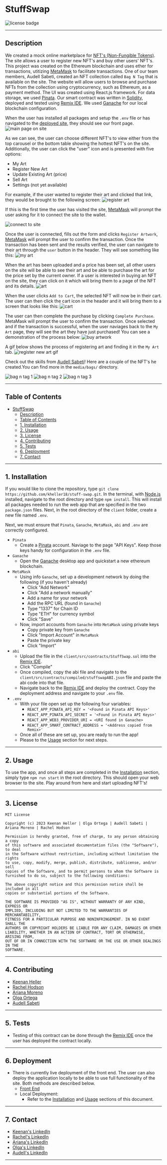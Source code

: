 # StuffSwap

![license badge](https://shields.io/badge/license-mit-blue)

---

## Description

We created a mock online marketplace for [NFT's (Non-Fungible Tokens)](https://en.wikipedia.org/wiki/Non-fungible_token). The site allows a user to register new NFT's and buy other users' NFT's. This project was created on the Ethereum blockchain and uses ether for transactions, utitizing [MetaMask](https://metamask.io/download/) to facilitate transactions. One of our team members, Audell Sabeti, created an NFT collection called `Bag N Tag` that is available on the site. The website will allow users to browse and purchase NFTs from the collection using cryptocurrency, such as Ethereum, as a payment method. The UI was created using React.js framework. For data storage, we used [Pinata](https://www.pinata.cloud/). Our smart contract was written in [Solidity](https://soliditylang.org/), deployed and tested using [Remix IDE](https://remix.ethereum.org/#lang=en&optimize=false&runs=200&evmVersion=null). We used [Ganache](https://trufflesuite.com/ganache/) for our local blockchain configuration.

When the user has installed all packages and setup the `.env` file or has navigated to the [deployed site](https://stuff-swap.herokuapp.com/), they should see our front page.
![main page on site](media/images/home.png)

As we can see, the user can choose different NFT's to view either from the top carousel or the bottom table showing the hottest NFT's on the site. Additionally, the user can click the "user" icon and is presented with five options:
  + My Art
  + Register New Art
  + Update Existing Art (price)
  + Sell Art
  + Settings (not yet available)

For example, if the user wanted to register their art and clicked that link, they would be brought to the following screen:
![register art](media/images/register_artwork.png)

If this is the first time the user has visited the site, [MetaMask](https://metamask.io/download/) will prompt the user asking for it to connect the site to the wallet.

![connect to site](media/images/wallet_connected.png)

Once the user is connected, fills out the form and clicks `Register Artwork`, [MetaMask](https://metamask.io/download/) will prompt the user to confirm the transaction. Once the transaction has been sent and the results verified, the user can navigate to their art through the `user` button in the header. They will see something like this:
![my art](media/images/my_artwork.png)

When the art has been uploaded and a price has been set, all other users on the site will be able to see their art and be able to purchase the art for the price set by the current owner. If a user is interested in buying an NFT on the site, they can click on it which will bring them to a page of the NFT and its details.
![art](media/images/art.png)

When the user clicks `Add to Cart`, the selected NFT will now be in their cart. The user can then click the cart icon in the header and it will bring them to a screen that looks like this:
![cart](media/images/cart_v2.png)

The user can then complete the purchase by clicking `Complete Purchase`. MetaMask will prompt the user to confirm the transaction. Once selected and if the transaction is successful, when the user naviages back to the `My Art` page, they will see the art they have just purchased! You can see a demonstration of the process below:
![buy artwork](media/gifs/site/buy_artwork.gif)

A gif below shows the process of registering art and finding it in the `My Art` tab.
![register new art gif](media/gifs/site/register_artwork.gif)

Check out the skills from [Audell Sabeti](https://www.linkedin.com/in/audell-sabeti-38375a1b2)! Here are a couple of the NFT's he created.You can find more in the `media/bags/` directory.

![bag n tag 1](media/gifs/fishbowl.gif)
![bag n tag 2](media/gifs/grafitti_light.gif)
![bag n tag 3](media/gifs/space_needle.gif)

---

## Table of Contents

- [StuffSwap](#stuffswap)
  - [Description](#description)
  - [Table of Contents](#table-of-contents)
  - [1. Installation](#1-installation)
  - [2. Usage](#2-usage)
  - [3. License](#3-license)
  - [4. Contributing](#4-contributing)
  - [5. Tests](#5-tests)
  - [6. Deployment](#6-deployment)
  - [7. Contact](#7-contact)

---

## 1. Installation

  If you would like to clone the repository, type `git clone https://github.com/kheller18/stuff-swap.git`.
  In the terminal, with [Node.js](https://nodejs.org/en) installed, navigate to the root directory and type `npm install`. This will install all packages needed to run the web app that are specified in the two `package.json` files. Next, in the root directory of the `client` folder, create a new file named `.env`.

  Next, we must ensure that `Pinata`, `Ganache`, `MetaMask`, `abi` and `.env` are correctly configured.
  + `Pinata`
    + Create a [Pinata](https://www.pinata.cloud/) account. Naviage to the page "API Keys". Keep those keys handy for configuration in the `.env` file.
  + `Ganache`
    + Open the [Ganache](https://trufflesuite.com/ganache/) desktop app and quickstart a new ethereum blockchain.
  + `MetaMask`
    + Using info `Ganache`, set up a development network by doing the following (if you haven't already)
      + Click "Add Network"
      + Click "Add a network manually"
      + Add a name for your network
      + Add the RPC URL (found in `Ganache`)
      + Type "1337" for Chain ID
      + Type "ETH" for currency symbol
      + Click "Save"
    + Now, import accounts from `Ganache` into `MetaMask` using private keys
      + Copy private key from `Ganache`
      + Click "Import Account" in `MetaMask`
      + Paste the private key
      + Click "Import"
  + `abi`
    + Upload the file in the `client/src/contracts/StuffSwap.sol` into the [Remix IDE](https://remix.ethereum.org/#lang=en&optimize=false&runs=200&evmVersion=null).
    + Click "Compile"
    + Once compiled, copy the abi file and navigate to the `client/src/contracts/compiled/stuffswapABI.json` file and paste the abi code into that file.
    + Navigate back to the [Remix IDE](https://remix.ethereum.org/#lang=en&optimize=false&runs=200&evmVersion=null) and deploy the contract. Copy the deployment address and navigate to your `.env` file.
  + `.env`
    + With your file open set up the following four variables:
      + `REACT_APP_PINATA_API_KEY = '<Found in Pinata API Keys>'`
      + `REACT_APP_PINATA_API_SECRET = '<Found in Pinata API Keys>'`
      + `REACT_APP_WEB3_PROVIDER_URI = <URI found in Ganache>`
      + `REACT_APP_SMART_CONTRACT_ADDRESS = '<Address copied from Remix>'`
    + Once all of these are set up, you are ready to run the app!
    + Please to the [Usage](#2-usage) section for next steps.


---

## 2. Usage

To use the app, and once all steps are completed in the [Installation](#1-installation) section, simply type `npm run start` in the root directory. This should open your web browser to the site. Play around from here and start uploading NFT's!


---

## 3. License
  ```
  MIT License

  Copyright (c) 2023 Keenan Heller | Olga Ortega | Audell Sabeti | Ariana Moreno | Rachel Hodson

  Permission is hereby granted, free of charge, to any person obtaining a copy
  of this software and associated documentation files (the "Software"), to deal
  in the Software without restriction, including without limitation the rights
  to use, copy, modify, merge, publish, distribute, sublicense, and/or sell
  copies of the Software, and to permit persons to whom the Software is
  furnished to do so, subject to the following conditions:

  The above copyright notice and this permission notice shall be included in all
  copies or substantial portions of the Software.

  THE SOFTWARE IS PROVIDED "AS IS", WITHOUT WARRANTY OF ANY KIND, EXPRESS OR
  IMPLIED, INCLUDING BUT NOT LIMITED TO THE WARRANTIES OF MERCHANTABILITY,
  FITNESS FOR A PARTICULAR PURPOSE AND NONINFRINGEMENT. IN NO EVENT SHALL THE
  AUTHORS OR COPYRIGHT HOLDERS BE LIABLE FOR ANY CLAIM, DAMAGES OR OTHER
  LIABILITY, WHETHER IN AN ACTION OF CONTRACT, TORT OR OTHERWISE, ARISING FROM,
  OUT OF OR IN CONNECTION WITH THE SOFTWARE OR THE USE OR OTHER DEALINGS IN THE
  SOFTWARE.
  ```
---

## 4. Contributing

  + [Keenan Heller](https://github.com/kheller18)
  + [Rachel Hodson](https://github.com/rachelannhodson)
  + [Ariana Moreno](https://github.com/arianamoreno13)
  + [Olga Ortega](https://github.com/olgaortega5)
  + [Audell Sabeti](https://github.com/asabeti)

---

## 5. Tests

  + Testing of this contract can be done through the [Remix IDE](https://remix.ethereum.org/#lang=en&optimize=false&runs=200&evmVersion=null&version=soljson-v0.8.18+commit.87f61d96.js) once the user has deployed the contract locally.

---

## 6. Deployment
  + There is currently live deployment of the front end. The user can also deploy the application locally to be able to use full functionality of the site. Both methods are described below.
    + [Front End](https://stuff-swap.herokuapp.com/)
    + Local Deployment:
      + Refer to the [Installation](#1-installation) and [Usage](#2-usage) sections of this document.


---

## 7. Contact

  + [Keenan's LinkedIn](https://www.linkedin.com/in/keenanheller/)
  + [Rachel's LinkedIn](https://www.linkedin.com/in/rachelannhodson/)
  + [Ariana's LinkedIn](www.linkedin.com/in/ariana-moreno-52b2b7211)
  + [Olga's LinkedIn](https://www.linkedin.com/in/olga-ortega-82a15329)
  + [Audell's LinkedIn](https://www.linkedin.com/in/audell-sabeti-38375a1b2)

---
